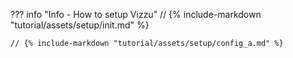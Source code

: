 ??? info "Info - How to setup Vizzu"
    // {% include-markdown "tutorial/assets/setup/init.md" %}

    // {% include-markdown "tutorial/assets/setup/config_a.md" %}
